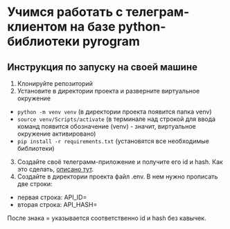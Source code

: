 # Учимся работать с телеграм-клиентом на базе python-библиотеки pyrogram

## Инструкция по запуску на своей машине

1. Клонируйте репозиторий 
2. Установите в директории проекта и разверните виртуальное окружение
- `python -m venv venv` (в директории проекта появится папка venv)
- `source venv/Scripts/activate` (в терминале над строкой для ввода команд появится обозначение (venv) - значит, виртуальное окружение активировано)
- `pip install -r requirements.txt` (установятся все необходимые библиотеки)
3. Создайте своё телеграмм-приложение и получите его id и hash. Как это сделать, [описано тут](https://docs.google.com/document/d/1RvfjtGdEA-M_nz9v1RRCL2VNeC1fCg4SgmuFoD1BZ4I/edit?usp=sharing).
4. Создайте в директории проекта файл .env. В нем нужно прописать две строки:
- первая строка: API_ID=
- вторая строка: API_HASH= 

После знака = указывается соответственно id и hash без кавычек.
